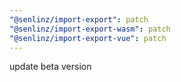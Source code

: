 ```yaml
---
"@senlinz/import-export": patch
"@senlinz/import-export-wasm": patch
"@senlinz/import-export-vue": patch
---
```


update beta version

